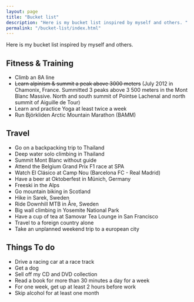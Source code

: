 ```yaml
---
layout: page
title: "Bucket list"
description: "Here is my bucket list inspired by myself and others. "
permalink: "/bucket-list/index.html"
---
```


Here is my bucket list inspired by myself and others. 

## Fitness & Training

* Climb an 8A line
* ~~Learn alpinism & summit a peak above 3000 meters~~ (July 2012 in Chamonix, France. Summitted 3 peaks above 3 500 meters in the Mont Blanc Massive. North and south summit of Pointse Lachenal and north summit of Aiguille de Tour)
* Learn and practice Yoga at least twice a week
* Run Björkliden Arctic Mountain Marathon (BAMM)

## Travel

* Go on a backpacking trip to Thailand
* Deep water solo climbing in Thailand
* Summit Mont Blanc without guide
* Attend the Belgium Grand Prix F1 race at SPA
* Watch El Clásico at Camp Nou (Barcelona FC - Real Madrid)
* Have a beer at Oktoberfest in Münich, Germany
* Freeski in the Alps
* Go mountain biking in Scotland
* Hike in Sarek, Sweden
* Ride Downhill MTB in Åre, Sweden
* Big wall climbing in Yosemite National Park
* Have a cup of tea at Samovar Tea Lounge in San Francisco
* Travel to a foreign country alone
* Take an unplanned weekend trip to a european city

## Things To do

* Drive a racing car at a race track
* Get a dog
* Sell off my CD and DVD collection
* Read a book for more than 30 minutes a day for a week
* For one week, get up at least 2 hours before work
* Skip alcohol for at least one month